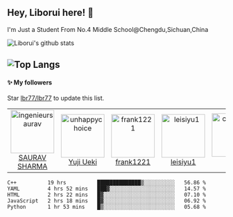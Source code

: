 ## Hey, Liborui  here! :wave: 
I'm Just a Student From No.4 Middle School@Chengdu,Sichuan,China


![Liborui's github stats](https://github-readme-stats.vercel.app/api?username=lbr77)

![Top Langs](https://github-readme-stats.vercel.app/api/top-langs/?username=lbr77&layout=compact)
---

#### :sparkles: My followers

Star [lbr77/lbr77](https://github.com/lbr77/lbr77) to update this list.

<!--START_SECTION:top-followers-->
<table>
  <tr>
    <td align="center">
      <a href="https://github.com/ingenieursaurav">
        <img src="https://avatars2.githubusercontent.com/u/11607373" width="100px;" alt="ingenieursaurav"/>
      </a>
      <br />
      <a href="https://github.com/ingenieursaurav">SAURAV SHARMA</a>
    </td>
    <td align="center">
      <a href="https://github.com/unhappychoice">
        <img src="https://avatars2.githubusercontent.com/u/5608948" width="100px;" alt="unhappychoice"/>
      </a>
      <br />
      <a href="https://github.com/unhappychoice">Yuji Ueki</a>
    </td>
    <td align="center">
      <a href="https://github.com/frank1221">
        <img src="https://avatars2.githubusercontent.com/u/67230058" width="100px;" alt="frank1221"/>
      </a>
      <br />
      <a href="https://github.com/frank1221">frank1221</a>
    </td>
    <td align="center">
      <a href="https://github.com/leisiyu1">
        <img src="https://avatars2.githubusercontent.com/u/53390868" width="100px;" alt="leisiyu1"/>
      </a>
      <br />
      <a href="https://github.com/leisiyu1">leisiyu1</a>
    </td>
    <td align="center">
      <a href="https://github.com/chengliyi">
        <img src="https://avatars2.githubusercontent.com/u/42287615" width="100px;" alt="chengliyi"/>
      </a>
      <br />
      <a href="https://github.com/chengliyi">礼仪</a>
    </td>
    <td align="center">
      <a href="https://github.com/bossbaby2005">
        <img src="https://avatars2.githubusercontent.com/u/34993620" width="100px;" alt="bossbaby2005"/>
      </a>
      <br />
      <a href="https://github.com/bossbaby2005">bossbaby2005</a>
    </td>
  </tr>
</table>
<!--END_SECTION:top-followers-->

<!--START_SECTION:waka-->
```text
C++          19 hrs          ██████████████▒░░░░░░░░░░   56.86 % 
YAML         4 hrs 52 mins   ███▓░░░░░░░░░░░░░░░░░░░░░   14.57 % 
HTML         2 hrs 22 mins   █▓░░░░░░░░░░░░░░░░░░░░░░░   07.10 % 
JavaScript   2 hrs 18 mins   █▓░░░░░░░░░░░░░░░░░░░░░░░   06.92 % 
Python       1 hr 53 mins    █▒░░░░░░░░░░░░░░░░░░░░░░░   05.68 % 
```
<!--END_SECTION:waka-->
